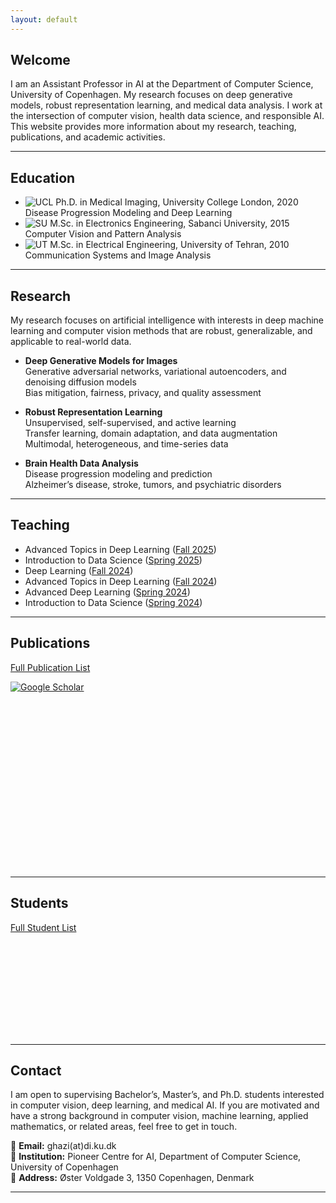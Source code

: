 ```yaml
---
layout: default
---
```


## Welcome

I am an Assistant Professor in AI at the Department of Computer Science, University of Copenhagen. My research focuses on deep generative models, robust representation learning, and medical data analysis. I work at the intersection of computer vision, health data science, and responsible AI. This website provides more information about my research, teaching, publications, and academic activities.

---

## Education

- ![UCL](https://en.wikipedia.org/wiki/University_College_London#/media/File:University_College_London_logo.svg) Ph.D. in Medical Imaging, University College London, 2020  
  Disease Progression Modeling and Deep Learning  
- ![SU](https://en.wikipedia.org/wiki/Sabanc%C4%B1_University#/media/File:Sabanc%C4%B1_University_logo.svg) M.Sc. in Electronics Engineering, Sabanci University, 2015  
  Computer Vision and Pattern Analysis  
- ![UT](https://en.wikipedia.org/wiki/University_of_Tehran#/media/File:University_of_Tehran_logo.svg) M.Sc. in Electrical Engineering, University of Tehran, 2010  
  Communication Systems and Image Analysis  

---

## Research

My research focuses on artificial intelligence with interests in deep machine learning and computer vision methods that are robust, generalizable, and applicable to real-world data. 

- **Deep Generative Models for Images**  
  Generative adversarial networks, variational autoencoders, and denoising diffusion models  
  Bias mitigation, fairness, privacy, and quality assessment  

- **Robust Representation Learning**  
  Unsupervised, self-supervised, and active learning  
  Transfer learning, domain adaptation, and data augmentation  
  Multimodal, heterogeneous, and time-series data  

- **Brain Health Data Analysis**  
  Disease progression modeling and prediction  
  Alzheimer’s disease, stroke, tumors, and psychiatric disorders  

---

## Teaching

- Advanced Topics in Deep Learning ([Fall 2025](https://kurser.ku.dk/course/ndak24003u/2025-2026))  
- Introduction to Data Science ([Spring 2025](https://kurser.ku.dk/course/ndak16003u))  
- Deep Learning ([Fall 2024](https://kurser.ku.dk/course/ndak24002u/2024-2025))  
- Advanced Topics in Deep Learning ([Fall 2024](https://kurser.ku.dk/course/ndak24003u/2024-2025))  
- Advanced Deep Learning ([Spring 2024](https://kurser.ku.dk/course/ndak22002u/2023-2024))  
- Introduction to Data Science ([Spring 2024](https://kurser.ku.dk/course/ndak16003u/2024-2025))    

---

## Publications

[Full Publication List](/publications/)  

[![Google Scholar](https://img.shields.io/badge/Google%20Scholar-Profile-blue?logo=google-scholar&logoColor=white)](https://scholar.google.com/citations?user=8LoF2mEAAAAJ)  

<div style="display: flex; flex-wrap: wrap; gap: 10px;">
  <div style="width: 240px; height: 250px;">
    <canvas id="papersPerYearChart"></canvas>
  </div>
  <div style="width: 250px; height: 200px;">
    <canvas id="authorshipChart"></canvas>
  </div>
</div>
<br>

---

## Students

[Full Student List](/students/)  

<div style="display: flex; flex-wrap: wrap; gap: 10px;">
  <div style="width: 240px; height: 150px;">
    <canvas id="studentsLevelChart"></canvas>
  </div>
  <div style="width: 240px; height: 150px;">
    <canvas id="papersLevelChart"></canvas>
  </div>
</div>

---

## Contact

I am open to supervising Bachelor’s, Master’s, and Ph.D. students interested in computer vision, deep learning, and medical AI. If you are motivated and have a strong background in computer vision, machine learning, applied mathematics, or related areas, feel free to get in touch.  

📧 **Email:** ghazi(at)di.ku.dk  
🏫 **Institution:** Pioneer Centre for AI, Department of Computer Science, University of Copenhagen  
📍 **Address:** Øster Voldgade 3, 1350 Copenhagen, Denmark  

---

<script src="https://cdn.jsdelivr.net/npm/chart.js"></script>
<script>
  // Data for the number of papers chart
  const yearData = {
    labels: ['2015', '2016', '2017', '2018', '2019', '2020', '2021', '2022', '2023', '2024', '2025'],
    datasets: [{
      label: 'Number of Papers',
      data: [2, 4, 3, 1, 3, 4, 1, 3, 6, 6, 5],
      backgroundColor: 'rgba(33, 150, 243, 0.2)',
      borderColor: 'rgba(33, 150, 243, 1)',
      borderWidth: 1
    }]
  };
  // Data for authorship chart
  const authorshipData = {
    labels: ['First Author', 'Last  Author', 'Middle Author'],
    datasets: [{
      data: [16, 12, 10],
      backgroundColor: [
      'rgba(100, 149, 237, 0.5)',
      'rgba(60, 179, 113, 0.5)',
      'rgba(255, 160, 122, 0.5)'
      ],
      borderColor: [
      'rgba(100, 149, 237, 1)',
      'rgba(60, 179, 113, 1)',
      'rgba(255, 160, 122, 1)'
      ],
      borderWidth: 1
    }]
  };
  // Number of papers per year chart
  new Chart(document.getElementById('papersPerYearChart'), {
    type: 'bar',
    data: yearData,
    options: {
      scales: {
        y: {
          beginAtZero: true,
          stepSize: 1
        }
      }
    }
  });
  // Authorship chart
  new Chart(document.getElementById('authorshipChart'), {
    type: 'pie',
    data: authorshipData
  });
</script>

<script src="https://cdn.jsdelivr.net/npm/chart.js"></script>
<script>
  // Data for charts
  const studentsData = {
    levels: ['B.Sc.', 'M.Sc.', 'Ph.D.'],
    studentsByLevel: [10, 13, 3],
    papersByLevel: [2, 10, 1],
  };
  // Number of students per level chart
  new Chart(document.getElementById('studentsLevelChart'), {
    type: 'bar',
    data: {
      labels: studentsData.levels,
      datasets: [{
        label: 'Number of Students',
        data: studentsData.studentsByLevel,
        backgroundColor: 'rgba(75, 192, 192, 0.2)',
        borderColor: 'rgba(75, 192, 192, 1)',
        borderWidth: 1
      }]
    },
    options: {
      responsive: true,
      scales: {
        y: {
          beginAtZero: true
        }
      }
    }
  });
  // Number of papers per level chart
  new Chart(document.getElementById('papersLevelChart'), {
    type: 'bar',
    data: {
      labels: studentsData.levels,
      datasets: [{
        label: 'Number of Papers',
        data: studentsData.papersByLevel,
        backgroundColor: 'rgba(153, 102, 255, 0.2)',
        borderColor: 'rgba(153, 102, 255, 1)',
        borderWidth: 1
      }]
    },
    options: {
      responsive: true,
      scales: {
        y: {
          beginAtZero: true
        }
      }
    }
  });
</script>
